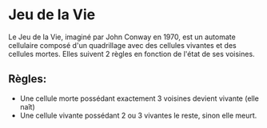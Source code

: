 # Jeu de la Vie

Le Jeu de la Vie, imaginé par John Conway en 1970, est un automate cellulaire composé d'un quadrillage avec des cellules vivantes et des cellules mortes. Elles suivent 2 règles en fonction de l'état de ses voisines.

## Règles: 
* Une cellule morte possédant exactement 3 voisines devient vivante (elle naît)
* Une cellule vivante possédant 2 ou 3 vivantes le reste, sinon elle meurt.


